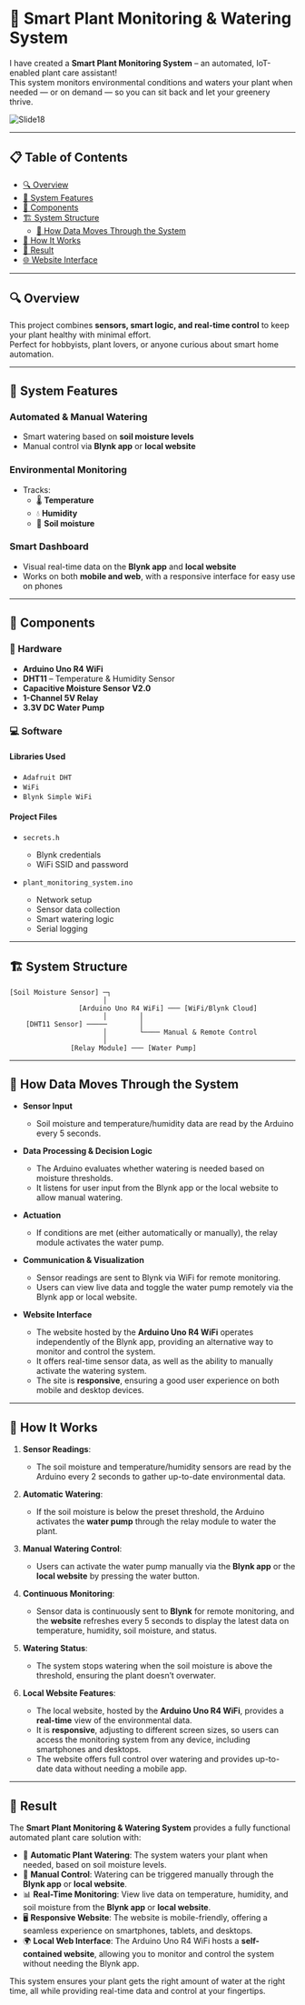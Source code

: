 # 🌿 Smart Plant Monitoring & Watering System

I have created a **Smart Plant Monitoring System** – an automated, IoT-enabled plant care assistant!  
This system monitors environmental conditions and waters your plant when needed — or on demand — so you can sit back and let your greenery thrive.

![Slide18](https://github.com/user-attachments/assets/248c18fa-0188-4486-ae86-0db33ec3223e)

---

## 📋 Table of Contents

- [🔍 Overview](#-overview)  
- [🧠 System Features](#-system-features)  
- [🧩 Components](#-components)  
- [🏗️ System Structure](#-system-structure)  
  - [🧬 How Data Moves Through the System](#-how-data-moves-through-the-system)  
- [🚀 How It Works](#-how-it-works)  
- [🎉 Result](#-result)  
- [🌐 Website Interface](#-website-interface)

---

## 🔍 Overview

This project combines **sensors, smart logic, and real-time control** to keep your plant healthy with minimal effort.  
Perfect for hobbyists, plant lovers, or anyone curious about smart home automation.

---

## 🧠 System Features

### Automated & Manual Watering
- Smart watering based on **soil moisture levels**
- Manual control via **Blynk app** or **local website**

### Environmental Monitoring
- Tracks:
  - 🌡️ **Temperature**
  - 💧 **Humidity**
  - 🌱 **Soil moisture**

### Smart Dashboard
- Visual real-time data on the **Blynk app** and **local website**
- Works on both **mobile and web**, with a responsive interface for easy use on phones

---

## 🧩 Components

### 🔧 Hardware
- **Arduino Uno R4 WiFi**
- **DHT11** – Temperature & Humidity Sensor
- **Capacitive Moisture Sensor V2.0**
- **1-Channel 5V Relay**
- **3.3V DC Water Pump**

### 💻 Software

#### Libraries Used
- `Adafruit DHT`
- `WiFi`
- `Blynk Simple WiFi`

#### Project Files
- `secrets.h`  
  - Blynk credentials
  - WiFi SSID and password

- `plant_monitoring_system.ino`  
  - Network setup  
  - Sensor data collection  
  - Smart watering logic  
  - Serial logging  

---

## 🏗️ System Structure

```text
[Soil Moisture Sensor] ─┐
                       │
                 [Arduino Uno R4 WiFi] ─── [WiFi/Blynk Cloud]
                       │        │
    [DHT11 Sensor] ─────        │
                       │        └──── Manual & Remote Control
                       │
               [Relay Module] ─── [Water Pump]
```

---

## 🧬 How Data Moves Through the System

- **Sensor Input**  
  - Soil moisture and temperature/humidity data are read by the Arduino every 5 seconds.
  
- **Data Processing & Decision Logic**  
  - The Arduino evaluates whether watering is needed based on moisture thresholds.
  - It listens for user input from the Blynk app or the local website to allow manual watering.

- **Actuation**  
  - If conditions are met (either automatically or manually), the relay module activates the water pump.
  
- **Communication & Visualization**  
  - Sensor readings are sent to Blynk via WiFi for remote monitoring.
  - Users can view live data and toggle the water pump remotely via the Blynk app or local website.
  
- **Website Interface**  
  - The website hosted by the **Arduino Uno R4 WiFi** operates independently of the Blynk app, providing an alternative way to monitor and control the system.
  - It offers real-time sensor data, as well as the ability to manually activate the watering system.
  - The site is **responsive**, ensuring a good user experience on both mobile and desktop devices.

---

## 🚀 How It Works

1. **Sensor Readings**:  
   - The soil moisture and temperature/humidity sensors are read by the Arduino every 2 seconds to gather up-to-date environmental data.

2. **Automatic Watering**:  
   - If the soil moisture is below the preset threshold, the Arduino activates the **water pump** through the relay module to water the plant.

3. **Manual Watering Control**:  
   - Users can activate the water pump manually via the **Blynk app** or the **local website** by pressing the water button.

4. **Continuous Monitoring**:  
   - Sensor data is continuously sent to **Blynk** for remote monitoring, and the **website** refreshes every 5 seconds to display the latest data on temperature, humidity, soil moisture, and status.

5. **Watering Status**:  
   - The system stops watering when the soil moisture is above the threshold, ensuring the plant doesn’t overwater.

6. **Local Website Features**:  
   - The local website, hosted by the **Arduino Uno R4 WiFi**, provides a **real-time** view of the environmental data.
   - It is **responsive**, adjusting to different screen sizes, so users can access the monitoring system from any device, including smartphones and desktops.
   - The website offers full control over watering and provides up-to-date data without needing a mobile app.

---

## 🎉 Result

The **Smart Plant Monitoring & Watering System** provides a fully functional automated plant care solution with:

- 🌱 **Automatic Plant Watering**: The system waters your plant when needed, based on soil moisture levels.
- 📲 **Manual Control**: Watering can be triggered manually through the **Blynk app** or **local website**.
- 📊 **Real-Time Monitoring**: View live data on temperature, humidity, and soil moisture from the **Blynk app** or **local website**.
- 🖥️ **Responsive Website**: The website is mobile-friendly, offering a seamless experience on smartphones, tablets, and desktops.
- 🌍 **Local Web Interface**: The Arduino Uno R4 WiFi hosts a **self-contained website**, allowing you to monitor and control the system without needing the Blynk app.

This system ensures your plant gets the right amount of water at the right time, all while providing real-time data and control at your fingertips.
